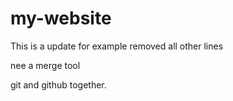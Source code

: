 # my-website
This is a update for example
removed all other lines


nee a merge tool







git and github together.
